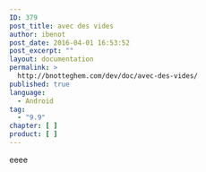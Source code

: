 ```yaml
---
ID: 379
post_title: avec des vides
author: ibenot
post_date: 2016-04-01 16:53:52
post_excerpt: ""
layout: documentation
permalink: >
  http://bnotteghem.com/dev/doc/avec-des-vides/
published: true
language:
  - Android
tag:
  - "9.9"
chapter: [ ]
product: [ ]
---
```

eeee